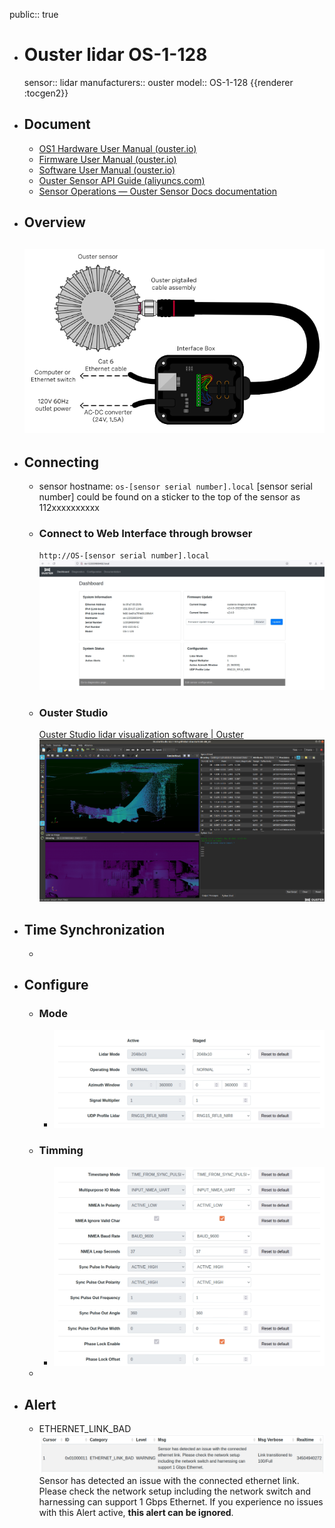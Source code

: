 public:: true

- # Ouster lidar OS-1-128
  sensor:: lidar
  manufacturers:: ouster
  model:: OS-1-128
  {{renderer :tocgen2}}
- ## Document
	- [OS1 Hardware User Manual (ouster.io)](https://data.ouster.io/downloads/hardware-user-manual/hardware-user-manual-revd-os1.pdf)
	- [Firmware User Manual (ouster.io)](https://data.ouster.io/downloads/software-user-manual/firmware-user-manual-v2.4.0.pdf)
	- [Software User Manual (ouster.io)](https://data.ouster.io/downloads/software-user-manual/software-user-manual-v2p0.pdf)
	- [Ouster Sensor API Guide (aliyuncs.com)](https://ouster.oss-cn-shanghai.aliyuncs.com/firmware%20v2.1/api-manual-v2.1.0.pdf)
	- [Sensor Operations — Ouster Sensor Docs documentation](https://static.ouster.dev/sensor-docs/image_route1/image_route2/sensor_operations/sensor-operations.html)
- ## Overview
  ![image.png](../assets/image_1672874757350_0.png)
	-
- ## Connecting
	- sensor hostname: `os-[sensor serial number].local`
	  [sensor serial number] could be found on a sticker to the top of the sensor as 112xxxxxxxxxx
	- ### Connect to Web Interface through browser
	  `http://OS-[sensor serial number].local`
	  ![image.png](../assets/image_1672874072225_0.png)
	- ### Ouster Studio
	  [Ouster Studio lidar visualization software | Ouster](https://ouster.com/products/software/ouster-studio-visualizer/)
	  ![image.png](../assets/image_1672874018371_0.png)
- ## Time Synchronization
	-
- ## Configure
	- ### Mode
		- ![image.png](../assets/image_1672873086359_0.png)
	- ### Timming
		- ![image.png](../assets/image_1672873135647_0.png)
	-
- ## Alert
	- ETHERNET_LINK_BAD
	  ![image.png](../assets/image_1672872308929_0.png)
	  Sensor has detected an issue with the connected ethernet link. Please check the network setup including the network switch and harnessing can support 1 Gbps Ethernet. If you experience no issues with this Alert active, **this alert can be ignored**.